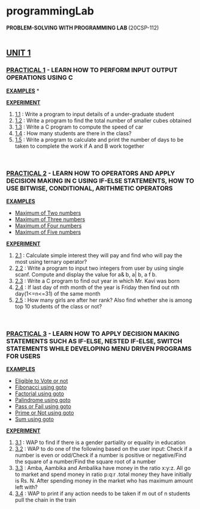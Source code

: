 # programmingLab

<b> PROBLEM-SOLVING WITH PROGRAMMING LAB </b> (20CSP-112) <br> <br>

## [UNIT 1](https://github.com/aaryarajoju/cu-c/tree/main/UNIT%201)

### [PRACTICAL 1](https://github.com/aaryarajoju/cu-c/tree/main/UNIT%201/UNIT%201%20-%20PRACTICAL%201) - LEARN HOW TO PERFORM INPUT OUTPUT OPERATIONS USING C

  **[EXAMPLES](https://github.com/aaryarajoju/cu-c/tree/main/UNIT%201/UNIT%201%20-%20PRACTICAL%201/EXAMPLES)**
  * 

  **[EXPERIMENT](https://github.com/aaryarajoju/cu-c/tree/main/UNIT%201/UNIT%201%20-%20PRACTICAL%201/EXPERIMENTS)**
  1. [1.1](https://github.com/aaryarajoju/cu-c/blob/main/UNIT%201/UNIT%201%20-%20PRACTICAL%201/EXPERIMENTS/practical_1.1.c) : Write a program to input details of a under-graduate student
  2. [1.2](https://github.com/aaryarajoju/cu-c/blob/main/UNIT%201/UNIT%201%20-%20PRACTICAL%201/EXPERIMENTS/practical_1.2.c) : Write a program to find the total number of smaller cubes obtained
  3. [1.3](https://github.com/aaryarajoju/cu-c/blob/main/UNIT%201/UNIT%201%20-%20PRACTICAL%201/EXPERIMENTS/practical_1.3.c) : Write a C program to compute the speed of car
  4. [1.4](https://github.com/aaryarajoju/cu-c/blob/main/UNIT%201/UNIT%201%20-%20PRACTICAL%201/EXPERIMENTS/practical_1.4.c) : How many students are there in the class?
  5. [1.5](https://github.com/aaryarajoju/cu-c/blob/main/UNIT%201/UNIT%201%20-%20PRACTICAL%201/EXPERIMENTS/practical_1.5.c) : Write a program to calculate and print the number of days to be taken to complete the work if A and B work together

<br>

### [PRACTICAL 2](https://github.com/aaryarajoju/cu-c/tree/main/UNIT%201/UNIT%201%20-%20PRACTICAL%202) - LEARN HOW TO OPERATORS AND APPLY DECISION MAKING IN C USING IF-ELSE STATEMENTS, HOW TO USE BITWISE, CONDITIONAL, ARITHMETIC OPERATORS

  **[EXAMPLES](https://github.com/aaryarajoju/cu-c/tree/main/UNIT%201/UNIT%201%20-%20PRACTICAL%202/EXAMPLES)**
  * [Maximum of Two numbers](https://github.com/aaryarajoju/cu-c/blob/main/UNIT%201/UNIT%201%20-%20PRACTICAL%202/EXAMPLES/maximumOfTwoNum.c)
  * [Maximum of Three numbers](https://github.com/aaryarajoju/cu-c/blob/main/UNIT%201/UNIT%201%20-%20PRACTICAL%202/EXAMPLES/maximumOfThreeNum.c)
  * [Maximum of Four numbers](https://github.com/aaryarajoju/cu-c/blob/main/UNIT%201/UNIT%201%20-%20PRACTICAL%202/EXAMPLES/maximumOfFourNum.c)
  * [Maximum of Five numbers](https://github.com/aaryarajoju/cu-c/blob/main/UNIT%201/UNIT%201%20-%20PRACTICAL%202/EXAMPLES/maximumOfFiveNum.c)

  **[EXPERIMENT](https://github.com/aaryarajoju/cu-c/tree/main/UNIT%201/UNIT%201%20-%20PRACTICAL%202/EXPERIMENTS)**
  1. [2.1](https://github.com/aaryarajoju/cu-c/blob/main/UNIT%201/UNIT%201%20-%20PRACTICAL%202/EXPERIMENTS/practical_2.1.c) : Calculate simple interest they will pay and find who will pay the most using ternary operator?
  2. [2.2](https://github.com/aaryarajoju/cu-c/blob/main/UNIT%201/UNIT%201%20-%20PRACTICAL%202/EXPERIMENTS/practical_2.2.c) : Write a program to input two integers from user by using single scanf. Compute and display the value for a& b, a| b, a f b.
  3. [2.3](https://github.com/aaryarajoju/cu-c/blob/main/UNIT%201/UNIT%201%20-%20PRACTICAL%202/EXPERIMENTS/practical_2.3.c) : Write a C program to find out year in which Mr. Kavi was born
  4. [2.4](https://github.com/aaryarajoju/cu-c/blob/main/UNIT%201/UNIT%201%20-%20PRACTICAL%202/EXPERIMENTS/practical_2.4.c) : If last day of mth month of the year is Friday then find out nth day(1<=n<=31) of the same month
  5. [2.5](https://github.com/aaryarajoju/cu-c/blob/main/UNIT%201/UNIT%201%20-%20PRACTICAL%202/EXPERIMENTS/practical_2.5.c) : How many girls are after her rank? Also find whether she is among top 10 students of the class or not?

<br>

### [PRACTICAL 3](https://github.com/aaryarajoju/cu-c/tree/main/UNIT%201/UNIT%201%20-%20PRACTICAL%203) - LEARN HOW TO APPLY DECISION MAKING STATEMENTS SUCH AS IF-ELSE, NESTED IF-ELSE, SWITCH STATEMENTS WHILE DEVELOPING MENU DRIVEN PROGRAMS FOR USERS

  **[EXAMPLES](https://github.com/aaryarajoju/cu-c/tree/main/UNIT%201/UNIT%201%20-%20PRACTICAL%203/EXAMPLES)**
  * [Eligible to Vote or not]()
  * [Fibonacci using goto]()
  * [Factorial using goto]()
  * [Palindrome using goto]()
  * [Pass or Fail using goto]()
  * [Prime or Not using goto]()
  * [Sum using goto]()

  **[EXPERIMENT](https://github.com/aaryarajoju/cu-c/tree/main/UNIT%201/UNIT%201%20-%20PRACTICAL%203/EXPERIMENTS)**
  1. [3.1](https://github.com/aaryarajoju/cu-c/blob/main/UNIT%201/UNIT%201%20-%20PRACTICAL%203/EXPERIMENTS/practical_3.1.c) : WAP to find if there is a gender partiality or equality in education
  2. [3.2](https://github.com/aaryarajoju/cu-c/blob/main/UNIT%201/UNIT%201%20-%20PRACTICAL%203/EXPERIMENTS/practical_3.2.c) : WAP to do one of the following based on the user input: Check if a number is even or odd/Check if a number is positive or negative/Find the square of a number/Find the square root of a number
  3. [3.3](https://github.com/aaryarajoju/cu-c/blob/main/UNIT%201/UNIT%201%20-%20PRACTICAL%203/EXPERIMENTS/practical_3.3.c) : Amba, Aambika and Ambalika have money in the ratio x:y:z. All go to market and spend money in ratio p:q:r .total money they have initially is Rs. N. After spending money in the market who has maximum amount left with?
  4. [3.4](https://github.com/aaryarajoju/cu-c/blob/main/UNIT%201/UNIT%201%20-%20PRACTICAL%203/EXPERIMENTS/practical_3.4.c) : WAP to print if any action needs to be taken if m out of n students pull the chain in the train


